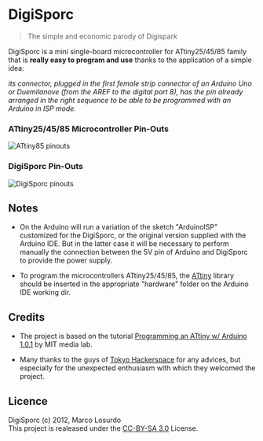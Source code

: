# DigiSporc

> The simple and economic parody of Digispark

DigiSporc is a mini single-board microcontroller for ATtiny25/45/85 family that is **really easy to program and use** thanks to the application of a simple idea:

*its connector, plugged in the first female strip connector  of an Arduino Uno or Duemilanove (from the AREF to the digital port 8), has the pin already arranged in the right sequence to be able to be programmed with an Arduino in ISP mode.*


### ATtiny25/45/85 Microcontroller Pin-Outs

![ATtiny85 pinouts](http://hlt.media.mit.edu/wp-content/uploads/2011/10/ATtiny45-85.png)

### DigiSporc Pin-Outs

![DigiSporc pinouts](https://raw.github.com/MarcoLosurdo/DigiSporc/master/DigiSporc_pinout.png)

## Notes
* On the Arduino will run a variation of the sketch "ArduinoISP" customized for the DigiSporc, or the original version supplied with the Arduino IDE. But in the latter case it will be necessary to perform manually the connection between the 5V pin of Arduino and DigiSporc to provide the power supply.

* To program the microcontrollers ATtiny25/45/85, the [ATtiny](https://github.com/damellis/attiny) library should be inserted in the appropriate "hardware" folder on the Arduino IDE working dir.

## Credits
* The project is based on the tutorial [Programming an ATtiny w/ Arduino 1.0.1](http://hlt.media.mit.edu/?p=1695) by MIT media lab.

* Many thanks to the guys of [Tokyo Hackerspace](http://tokyohackerspace.org/) for any advices, but especially for the unexpected enthusiasm with which they welcomed the project.

## Licence
DigiSporc (c) 2012, Marco Losurdo  
This project is realeased under the [CC-BY-SA 3.0](http://creativecommons.org/licenses/by-sa/3.0/us/) License.
